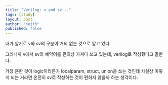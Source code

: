 ```yaml
---
title: "Verilog: v and sv..."
tags: [study]
layout: post
author: "Keith"
published: false
---
```


내가 알기로 v와 sv의 구분이 거의 없는 것으로 알고 있다.

그러니까 v에서 sv의 예약어를 편의상 가져다 쓰고 있는데, verilog로 작성했다고 말한다.

가장 흔한 것이 logic이라든가 localparam, struct, union을 쓰는 것인데 사실상 이렇게 되는 거라면 온전히 sv로 작성하는 것이 편하지 않을까 하는 생각이다.


